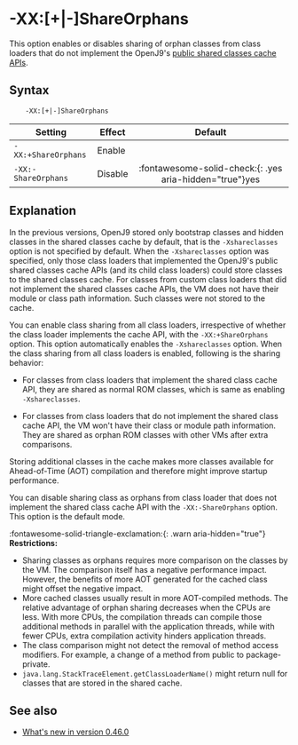 ﻿<!--
* Copyright (c) 2017, 2024 IBM Corp. and others
*
* This program and the accompanying materials are made
* available under the terms of the Eclipse Public License 2.0
* which accompanies this distribution and is available at
* https://www.eclipse.org/legal/epl-2.0/ or the Apache
* License, Version 2.0 which accompanies this distribution and
* is available at https://www.apache.org/licenses/LICENSE-2.0.
*
* This Source Code may also be made available under the
* following Secondary Licenses when the conditions for such
* availability set forth in the Eclipse Public License, v. 2.0
* are satisfied: GNU General Public License, version 2 with
* the GNU Classpath Exception [1] and GNU General Public
* License, version 2 with the OpenJDK Assembly Exception [2].
*
* [1] https://www.gnu.org/software/classpath/license.html
* [2] https://openjdk.org/legal/assembly-exception.html
*
* SPDX-License-Identifier: EPL-2.0 OR Apache-2.0 OR GPL-2.0-only WITH Classpath-exception-2.0 OR GPL-2.0-only WITH OpenJDK-assembly-exception-1.0
-->

# -XX:[+|-]ShareOrphans

This option enables or disables sharing of orphan classes from class loaders that do not implement the OpenJ9's [public shared classes cache APIs](https://eclipse.dev/openj9/docs/api-shrc/).

## Syntax

        -XX:[+|-]ShareOrphans

| Setting               | Effect  | Default                                                                            |
|-----------------------|---------|:----------------------------------------------------------------------------------:|
| `-XX:+ShareOrphans` |  Enable   |                                                                                    |
| `-XX:-ShareOrphans` |  Disable  |   :fontawesome-solid-check:{: .yes aria-hidden="true"}<span class="sr-only">yes</span>   |

## Explanation

In the previous versions, OpenJ9 stored only bootstrap classes and hidden classes in the shared classes cache by default, that is the `-Xshareclasses` option is not specified by default. When the `-Xshareclasses` option was specified, only those class loaders that implemented the OpenJ9's public shared classes cache APIs (and its child class loaders) could store classes to the shared classes cache. For classes from custom class loaders that did not implement the shared classes cache APIs, the VM does not have their module or class path information. Such classes were not stored to the cache.

You can enable class sharing from all class loaders, irrespective of whether the class loader implements the cache API, with the `-XX:+ShareOrphans` option. This option automatically enables the `-Xshareclasses` option. When the class sharing from all class loaders is enabled, following is the sharing behavior:

- For classes from class loaders that implement the shared class cache API, they are shared as normal ROM classes, which is same as enabling `-Xshareclasses`.

- For classes from class loaders that do not implement the shared class cache API, the VM won't have their class or module path information. They are shared as orphan ROM classes with other VMs after extra comparisons.

Storing additional classes in the cache makes more classes available for Ahead-of-Time (AOT) compilation and therefore might improve startup performance.

You can disable sharing class as orphans from class loader that does not implement the shared class cache API with the `-XX:-ShareOrphans` option. This option is the default mode.

:fontawesome-solid-triangle-exclamation:{: .warn aria-hidden="true"} **Restrictions:**

- Sharing classes as orphans requires more comparison on the classes by the VM. The comparison itself has a negative performance impact. However, the benefits of more AOT generated for the cached class might offset the negative impact.
- More cached classes usually result in more AOT-compiled methods. The relative advantage of orphan sharing decreases when the CPUs are less. With more CPUs, the compilation threads can compile those additional methods in parallel with the application threads, while with fewer CPUs, extra compilation activity hinders application threads.
- The class comparison might not detect the removal of method access modifiers. For example, a change of a method from public to package-private.
- `java.lang.StackTraceElement.getClassLoaderName()` might return null for classes that are stored in the shared cache.


## See also

- [What's new in version 0.46.0](version0.46.md#new-xx-shareorphans-option-added)



<!-- ==== END OF TOPIC ==== xxshareorphans.md ==== -->
